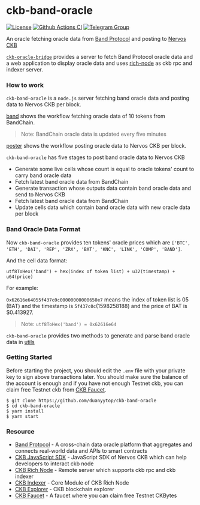 # ckb-band-oracle

[![License](https://img.shields.io/badge/license-MIT-green)](https://github.com/duanyytop/ckb-band-oracle/blob/master/LICENSE)
[![Github Actions CI](https://github.com/duanyytop/ckb-band-oracle/workflows/CI/badge.svg?branch=master)](https://github.com/duanyytop/ckb-band-oracle/actions)
[![Telegram Group](https://cdn.rawgit.com/Patrolavia/telegram-badge/8fe3382b/chat.svg)](https://t.me/nervos_ckb_dev)

An oracle fetching oracle data from [Band Protocol](https://bandprotocol.com/) and posting to [Nervos CKB](https://nervos.org)

[`ckb-oracle-bridge`](https://github.com/duanyytop/ckb-oracle-bridge) provides a server to fetch Band Protocol oracle data and a web application to display oracle data and uses [rich-node](https://github.com/ququzone/ckb-rich-node) as ckb rpc and indexer server.

### How to work

`ckb-band-oracle` is a `node.js` server fetching band oracle data and posting data to Nervos CKB per block.

[band](https://github.com/duanyytop/ckb-band-oracle/blob/master/src/poster/band.js) shows the workflow fetching oracle data of 10 tokens from BandChain.

> Note: BandChain oracle data is updated every five minutes

[poster](https://github.com/duanyytop/ckb-band-oracle/blob/master/src/poster/poster.js) shows the workflow posting oracle data to Nervos CKB per block.

`ckb-band-oracle` has five stages to post band oracle data to Nervos CKB

- Generate some live cells whose count is equal to oracle tokens' count to carry band oracle data
- Fetch latest band oracle data from BandChain
- Generate transaction whose outputs data contain band oracle data and send to Nervos CKB
- Fetch latest band oracle data from BandChain
- Update cells data which contain band oracle data with new oracle data per block

### Band Oracle Data Format

Now `ckb-band-oracle` provides ten tokens' oracle prices which are `['BTC', 'ETH', 'DAI', 'REP', 'ZRX', 'BAT', 'KNC', 'LINK', 'COMP', 'BAND']`.

And the cell data format:

`utf8ToHex('band') + hex(index of token list) + u32(timestamp) + u64(price)`

For example:

`0x62616e64055f437c0c00000000000650e7` means the index of token list is 05 (BAT) and the timestamp is `5f437c0c`(1598258188) and the price of BAT is \$0.413927.

> Note: `utf8ToHex('band') = 0x62616e64`

`ckb-band-oracle` provides two methods to generate and parse band oracle data in [utils](https://github.com/duanyytop/ckb-band-oracle/blob/master/src/utils/utils.js)

### Getting Started

Before starting the project, you should edit the `.env` file with your private key to sign above transactions later.
You should make sure the balance of the account is enough and if you have not enough Testnet ckb, you can claim free Testnet ckb from [CKB Faucet](https://faucet.nervos.org).

```shell
$ git clone https://github.com/duanyytop/ckb-band-oracle
$ cd ckb-band-oracle
$ yarn install
$ yarn start
```

### Resource

- [Band Protocol](https://bandprotocol.com/) - A cross-chain data oracle platform that aggregates and connects real-world data and APIs to smart contracts
- [CKB JavaScript SDK](https://github.com/nervosnetwork/ckb-sdk-js) - JavaScript SDK of Nervos CKB which can help developers to interact ckb node
- [CKB Rich Node](https://github.com/ququzone/ckb-rich-node) - Remote server which supports ckb rpc and ckb indexer
- [CKB Indexer](https://github.com/nervosnetwork/ckb-indexer) - Core Module of CKB Rich Node
- [CKB Explorer](https://explorer.nervos.org) - CKB blockchain explorer
- [CKB Faucet](https://faucet.nervos.org) - A faucet where you can claim free Testnet CKBytes

